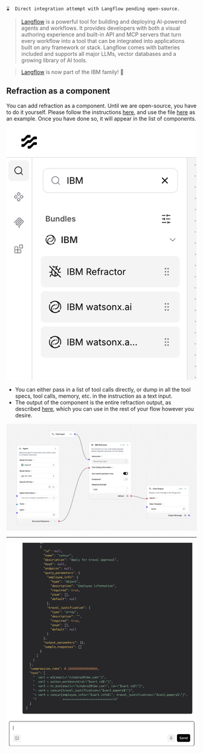 ```
⌛  Direct integration attempt with Langflow pending open-source.
```

> [Langflow](https://langflow.org/) is a powerful tool for building and deploying AI-powered agents and workflows. It provides developers with both a visual authoring experience and built-in API and MCP servers that turn every workflow into a tool that can be integrated into applications built on any framework or stack. Langflow comes with batteries included and supports all major LLMs, vector databases and a growing library of AI tools.

> [Langflow](https://www.langflow.org/blog/big-news-for-langflow) is now part of the IBM family! 🤗

## Refraction as a component

You can add refraction as a component. Until we are open-source, you have to do it yourself. Please follow the instructions
[here](https://docs.langflow.org/components-custom-components), and use the file [here](https://github.com/AgentToolkit/agent-lifecycle-toolkit/blob/main/altk/pre_tool_reflection_toolkit/refraction/src/integration/refractor_component.py) as an example. Once you have done so,
it will appear in the list of components.

![2ca9337f-48f0-4271-bd5e-981ee258b04c.png](assets%2F2ca9337f-48f0-4271-bd5e-981ee258b04c.png)

- You can either pass in a list of tool calls directly, or dump in all the tool specs, tool calls, memory, etc. in
the instruction as a text input.
- The output of the component is the entire refraction output, as described [here](02.-The-Refraction-API-%7C-Inputs-and-Outputs.md#22-output-format), which you can use in the rest of your flow however you desire.

![725f1ff9-91cc-4b2d-815b-90a4bdadc32f.png](assets%2F725f1ff9-91cc-4b2d-815b-90a4bdadc32f.png)

----

![9b201011-d2b8-4af1-8726-3236c4dc23ea.png](assets%2F9b201011-d2b8-4af1-8726-3236c4dc23ea.png)
